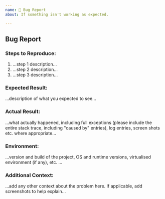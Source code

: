 ```yaml
---
name: 🐛 Bug Report
about: If something isn't working as expected.

---
```


## Bug Report

### Steps to Reproduce:
 1. ...step 1 description...
 2. ...step 2 description...
 3. ...step 3 description...

### Expected Result:
...description of what you expected to see...

### Actual Result:
...what actually happened, including full exceptions (please include the entire stack trace, including "caused by" entries), log entries, screen shots etc. where appropriate...

### Environment:
...version and build of the project, OS and runtime versions, virtualised environment (if any), etc. ...

### Additional Context:
...add any other context about the problem here. If applicable, add screenshots to help explain...
